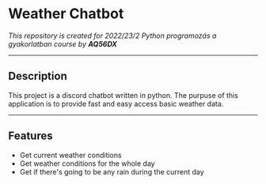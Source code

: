 # Weather Chatbot

*This repository is created for 2022/23/2 Python programozás a gyakorlatban course by __AQ56DX__*

----

## Description
This project is a discord chatbot written in python. The purpuse of this application is to provide fast and easy access
basic weather data.

----

## Features

- Get current weather conditions
- Get weather conditions for the whole day
- Get if there's going to be any rain during the current day